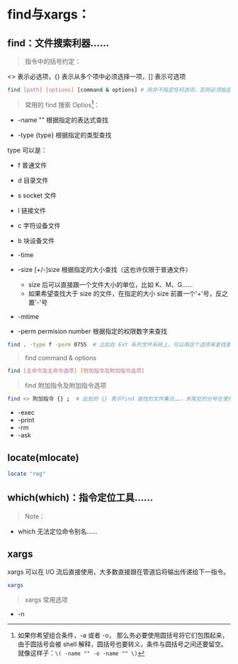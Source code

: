 #  find与xargs：

## find：文件搜索利器……

> 指令中的括号约定：

<> 表示必选项，{} 表示从多个项中必须选择一项，[] 表示可选项

```Bash
find [path] [options] [command & options] # 除非不指定任何选项，否则必须指定 path 并紧跟在 find 后，所有选项之前……
```

> 常用的 find 搜索 Optios[^option]： 
 

+ -name "" 根据指定的表达式查找

+ -type {type} 根据指定的类型查找

type 可以是：

  + f 普通文件
  + d 目录文件
  + s socket 文件
  + l 链接文件
  + c 字符设备文件
  + b 块设备文件

+ -time 

+ -size [+/-]size 根据指定的大小查找（这也许仅限于普通文件）

  + size 后可以直接跟一个文件大小的单位，比如 K、M、G……
  + 如果希望查找大于 size 的文件，在指定的大小 size 前置一个'+'号，反之置'-'号

+ -mtime 

+ -perm permision number 根据指定的权限数字来查找

```Bash
find . -type f -perm 0755  # 比如在 Ext 系列文件系统上，可以用这个选项来查找那些可执行的普通文件。
```

> find command & options

```Bash
find [主命令及主命令选项] [附加指令及附加指令选项]
```


> find 附加指令及附加指令选项

```Bash
find <> 附加指令 {} ;  # 此处的 {} 表示find 查找的文件集合……，末尾处的分号在使用时要使用单引号或者转移符去引用。
```

+ -exec 
+ -print
+ -rm
+ -ask


[^option]: 如果你希望组合条件，-a 或者 -o， 那么务必要使用圆括号将它们包围起来，由于圆括号会被 shell 解释，圆括号也要转义，条件与圆括号之间还要留空。就像这样子：`\( -name "" -o -name "" \)`

## locate(mlocate)
```Bash
locate "reg"
```

## which(which)：指令定位工具……

> Note：

+ which 无法定位命令别名……


## xargs

xargs 可以在 I/O 流后直接使用，大多数直接跟在管道后将输出传递给下一指令。

```Bash
xargs

```

> xargs 常用选项

+ -n

